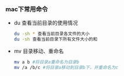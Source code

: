 ### mac下常用命令

* du 查看当前目录的使用情况

    ```bash
    du -sh * 查看当前目录各文件的大小
    du -sh 查看当前目录下所有文件大小的和
    ```

* mv 目录移动、重命名

    ```bash
    mv a b #将目录a重命名为目录b
    mv /a /b/c #将目录a移动到目录b下，并重命名为c
    ```